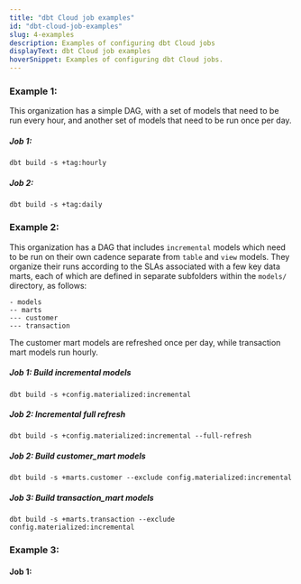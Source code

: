 ```yaml
---
title: "dbt Cloud job examples"
id: "dbt-cloud-job-examples"
slug: 4-examples
description: Examples of configuring dbt Cloud jobs
displayText: dbt Cloud job examples
hoverSnippet: Examples of configuring dbt Cloud jobs.
---
```


### Example 1:

This organization has a simple DAG, with a set of models that need to be run every hour, and another set of models that need to be run once per day.

##### Job 1: 

`dbt build -s +tag:hourly`

##### Job 2:

`dbt build -s +tag:daily`

### Example 2:

This organization has a DAG that includes `incremental` models which need to be run on their own cadence separate from `table` and `view` models. They organize their runs according to the SLAs associated with a few key data marts, each of which are defined in separate subfolders within the `models/` directory, as follows:

```
- models
-- marts
--- customer
--- transaction
```

The customer mart models are refreshed once per day, while transaction mart models run hourly.

##### Job 1: Build incremental models

`dbt build -s +config.materialized:incremental`

##### Job 2: Incremental full refresh

`dbt build -s +config.materialized:incremental --full-refresh`

##### Job 2: Build customer_mart models

`dbt build -s +marts.customer --exclude config.materialized:incremental`

##### Job 3: Build transaction_mart models

`dbt build -s +marts.transaction --exclude config.materialized:incremental`

### Example 3: 



#### Job 1: